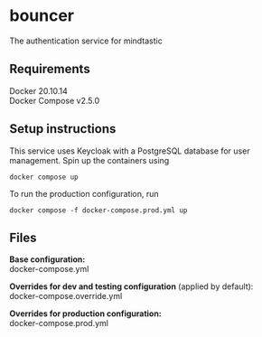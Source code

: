 # bouncer
The authentication service for mindtastic

## Requirements

Docker 20.10.14  
Docker Compose v2.5.0

## Setup instructions

This service uses Keycloak with a PostgreSQL database for user management. Spin up the containers using

    docker compose up

To run the production configuration, run

    docker compose -f docker-compose.prod.yml up

## Files

**Base configuration:**  
docker-compose.yml

**Overrides for dev and testing configuration** (applied by default):  
docker-compose.override.yml

**Overrides for production configuration:**  
docker-compose.prod.yml
